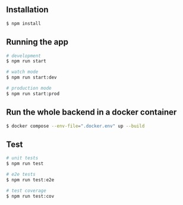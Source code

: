 ## Installation

```bash
$ npm install
```

## Running the app

```bash
# development
$ npm run start

# watch mode
$ npm run start:dev

# production mode
$ npm run start:prod
```
## Run the whole backend in a docker container
```bash
$ docker compose --env-file=".docker.env" up --build
```

## Test

```bash
# unit tests
$ npm run test

# e2e tests
$ npm run test:e2e

# test coverage
$ npm run test:cov
```
